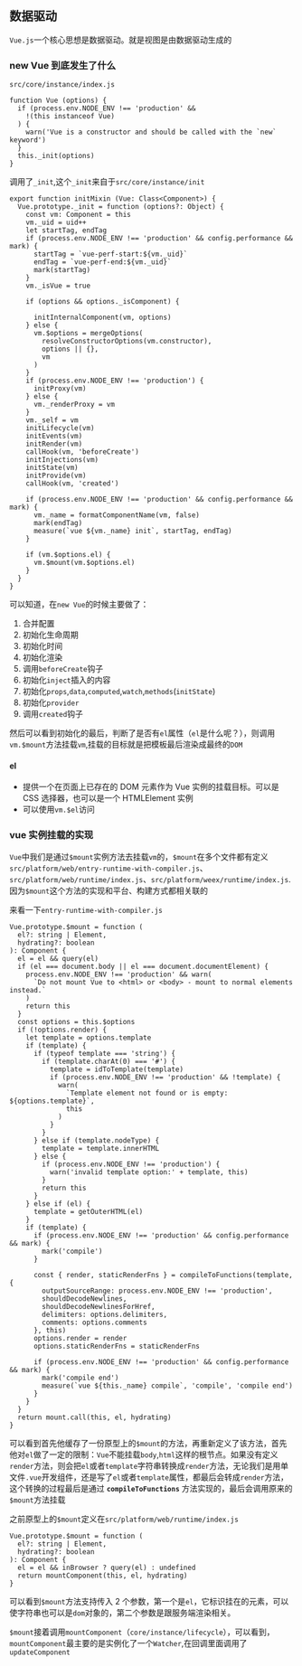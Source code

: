 ## 数据驱动

`Vue.js`一个核心思想是数据驱动。就是视图是由数据驱动生成的

### new Vue 到底发生了什么

`src/core/instance/index.js`

```
function Vue (options) {
  if (process.env.NODE_ENV !== 'production' &&
    !(this instanceof Vue)
  ) {
    warn('Vue is a constructor and should be called with the `new` keyword')
  }
  this._init(options)
}
```

调用了`_init`,这个`_init`来自于`src/core/instance/init`

```
export function initMixin (Vue: Class<Component>) {
  Vue.prototype._init = function (options?: Object) {
    const vm: Component = this
    vm._uid = uid++
    let startTag, endTag
    if (process.env.NODE_ENV !== 'production' && config.performance && mark) {
      startTag = `vue-perf-start:${vm._uid}`
      endTag = `vue-perf-end:${vm._uid}`
      mark(startTag)
    }
    vm._isVue = true

    if (options && options._isComponent) {

      initInternalComponent(vm, options)
    } else {
      vm.$options = mergeOptions(
        resolveConstructorOptions(vm.constructor),
        options || {},
        vm
      )
    }
    if (process.env.NODE_ENV !== 'production') {
      initProxy(vm)
    } else {
      vm._renderProxy = vm
    }
    vm._self = vm
    initLifecycle(vm)
    initEvents(vm)
    initRender(vm)
    callHook(vm, 'beforeCreate')
    initInjections(vm)
    initState(vm)
    initProvide(vm)
    callHook(vm, 'created')

    if (process.env.NODE_ENV !== 'production' && config.performance && mark) {
      vm._name = formatComponentName(vm, false)
      mark(endTag)
      measure(`vue ${vm._name} init`, startTag, endTag)
    }

    if (vm.$options.el) {
      vm.$mount(vm.$options.el)
    }
  }
}
```

可以知道，在`new Vue`的时候主要做了：

1. 合并配置
2. 初始化生命周期
3. 初始化时间
4. 初始化渲染
5. 调用`beforeCreate`钩子
6. 初始化`inject`插入的内容
7. 初始化`props`,`data`,`computed`,`watch`,`methods`(`initState`)
8. 初始化`provider`
9. 调用`created`钩子

然后可以看到初始化的最后，判断了是否有`el`属性（`el`是什么呢？），则调用`vm.$mount`方法挂载`vm`,挂载的目标就是把模板最后渲染成最终的`DOM`

#### el

- 提供一个在页面上已存在的 DOM 元素作为 Vue 实例的挂载目标。可以是 CSS 选择器，也可以是一个 HTMLElement 实例
- 可以使用`vm.$el`访问

### vue 实例挂载的实现

`Vue`中我们是通过`$mount`实例方法去挂载`vm`的，`$mount`在多个文件都有定义`src/platform/web/entry-runtime-with-compiler.js`、`src/platform/web/runtime/index.js`、`src/platform/weex/runtime/index.js`.因为`$mount`这个方法的实现和平台、构建方式都相关联的

来看一下`entry-runtime-with-compiler.js`

```
Vue.prototype.$mount = function (
  el?: string | Element,
  hydrating?: boolean
): Component {
  el = el && query(el)
  if (el === document.body || el === document.documentElement) {
    process.env.NODE_ENV !== 'production' && warn(
      `Do not mount Vue to <html> or <body> - mount to normal elements instead.`
    )
    return this
  }
  const options = this.$options
  if (!options.render) {
    let template = options.template
    if (template) {
      if (typeof template === 'string') {
        if (template.charAt(0) === '#') {
          template = idToTemplate(template)
          if (process.env.NODE_ENV !== 'production' && !template) {
            warn(
              `Template element not found or is empty: ${options.template}`,
              this
            )
          }
        }
      } else if (template.nodeType) {
        template = template.innerHTML
      } else {
        if (process.env.NODE_ENV !== 'production') {
          warn('invalid template option:' + template, this)
        }
        return this
      }
    } else if (el) {
      template = getOuterHTML(el)
    }
    if (template) {
      if (process.env.NODE_ENV !== 'production' && config.performance && mark) {
        mark('compile')
      }

      const { render, staticRenderFns } = compileToFunctions(template, {
        outputSourceRange: process.env.NODE_ENV !== 'production',
        shouldDecodeNewlines,
        shouldDecodeNewlinesForHref,
        delimiters: options.delimiters,
        comments: options.comments
      }, this)
      options.render = render
      options.staticRenderFns = staticRenderFns

      if (process.env.NODE_ENV !== 'production' && config.performance && mark) {
        mark('compile end')
        measure(`vue ${this._name} compile`, 'compile', 'compile end')
      }
    }
  }
  return mount.call(this, el, hydrating)
}
```

可以看到首先他缓存了一份原型上的`$mount`的方法，再重新定义了该方法，首先他对`el`做了一定的限制：`Vue`不能挂载`body`,`html`这样的根节点。如果没有定义`render`方法，则会把`el`或者`template`字符串转换成`render`方法，无论我们是用单文件`.vue`开发组件，还是写了`el`或者`template`属性，都最后会转成`render`方法，这个转换的过程最后是通过 **`compileToFunctions`** 方法实现的，最后会调用原来的`$mount`方法挂载

之前原型上的`$mount`定义在`src/platform/web/runtime/index.js`

```
Vue.prototype.$mount = function (
  el?: string | Element,
  hydrating?: boolean
): Component {
  el = el && inBrowser ? query(el) : undefined
  return mountComponent(this, el, hydrating)
}
```

可以看到`$mount`方法支持传入 2 个参数，第一个是`el`，它标识挂在的元素，可以使字符串也可以是`dom`对象的，第二个参数是跟服务端渲染相关。

`$mount`接着调用`mountComponent`（`core/instance/lifecycle`），可以看到，`mountComponent`最主要的是实例化了一个`Watcher`,在回调里面调用了`updateComponent`
